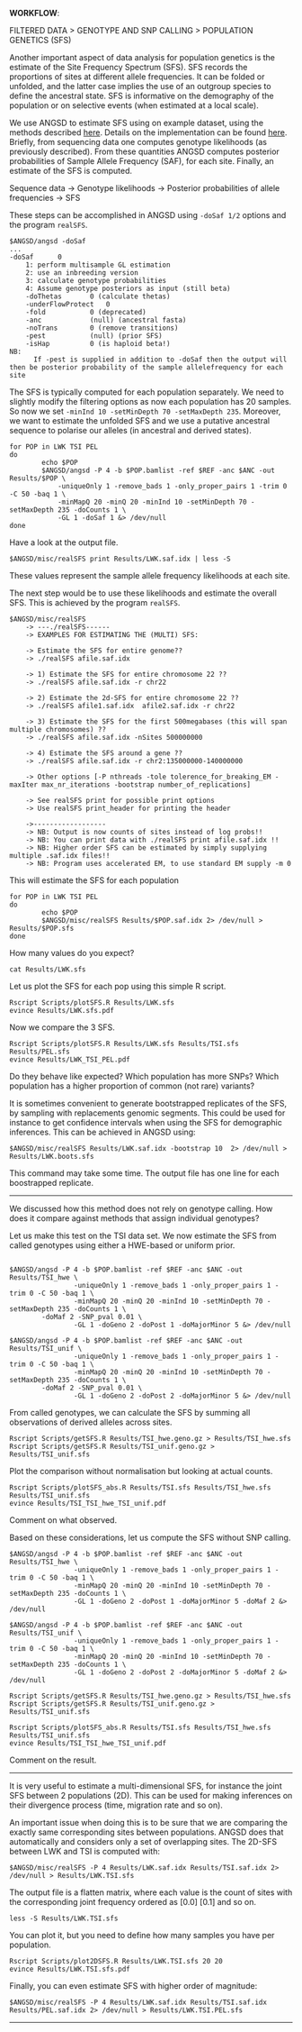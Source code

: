 

**WORKFLOW**:

FILTERED DATA > GENOTYPE AND SNP CALLING > POPULATION GENETICS (SFS)

Another important aspect of data analysis for population genetics is the estimate of the Site Frequency Spectrum (SFS). SFS records the proportions of sites at different allele frequencies. It can be folded or unfolded, and the latter case implies the use of an outgroup species to define the ancestral state. SFS is informative on the demography of the population or on selective events (when estimated at a local scale).

We use ANGSD to estimate SFS using on example dataset, using the methods described [here](http://www.ncbi.nlm.nih.gov/pubmed/22911679).
Details on the implementation can be found [here](http://popgen.dk/angsd/index.php/SFS_Estimation).
Briefly, from sequencing data one computes genotype likelihoods (as previously described). 
From these quantities ANGSD computes posterior probabilities of Sample Allele Frequency (SAF), for each site. 
Finally, an estimate of the SFS is computed.

Sequence data -> Genotype likelihoods -> Posterior probabilities of allele frequencies -> SFS

These steps can be accomplished in ANGSD using `-doSaf 1/2` options and the program `realSFS`.

```
$ANGSD/angsd -doSaf
...
-doSaf		0
	1: perform multisample GL estimation
	2: use an inbreeding version
	3: calculate genotype probabilities
	4: Assume genotype posteriors as input (still beta) 
	-doThetas		0 (calculate thetas)
	-underFlowProtect	0
	-fold			0 (deprecated)
	-anc			(null) (ancestral fasta)
	-noTrans		0 (remove transitions)
	-pest			(null) (prior SFS)
	-isHap			0 (is haploid beta!)
NB:
	  If -pest is supplied in addition to -doSaf then the output will then be posterior probability of the sample allelefrequency for each site
```

The SFS is typically computed for each population separately.
We need to slightly modify the filtering options as now each population has 20 samples. So now we set `-minInd 10 -setMinDepth 70 -setMaxDepth 235`.
Moreover, we want to estimate the unfolded SFS and we use a putative ancestral sequence to polarise our alleles (in ancestral and derived states).

```
for POP in LWK TSI PEL
do
        echo $POP
        $ANGSD/angsd -P 4 -b $POP.bamlist -ref $REF -anc $ANC -out Results/$POP \
        	-uniqueOnly 1 -remove_bads 1 -only_proper_pairs 1 -trim 0 -C 50 -baq 1 \
        	-minMapQ 20 -minQ 20 -minInd 10 -setMinDepth 70 -setMaxDepth 235 -doCounts 1 \
        	-GL 1 -doSaf 1 &> /dev/null
done
```

Have a look at the output file.
```
$ANGSD/misc/realSFS print Results/LWK.saf.idx | less -S
```
These values represent the sample allele frequency likelihoods at each site.

The next step would be to use these likelihoods and estimate the overall SFS.
This is achieved by the program `realSFS`.

```
$ANGSD/misc/realSFS
	-> ---./realSFS------
	-> EXAMPLES FOR ESTIMATING THE (MULTI) SFS:

	-> Estimate the SFS for entire genome??
	-> ./realSFS afile.saf.idx 

	-> 1) Estimate the SFS for entire chromosome 22 ??
	-> ./realSFS afile.saf.idx -r chr22 

	-> 2) Estimate the 2d-SFS for entire chromosome 22 ??
	-> ./realSFS afile1.saf.idx  afile2.saf.idx -r chr22 

	-> 3) Estimate the SFS for the first 500megabases (this will span multiple chromosomes) ??
	-> ./realSFS afile.saf.idx -nSites 500000000 

	-> 4) Estimate the SFS around a gene ??
	-> ./realSFS afile.saf.idx -r chr2:135000000-140000000 

	-> Other options [-P nthreads -tole tolerence_for_breaking_EM -maxIter max_nr_iterations -bootstrap number_of_replications]

	-> See realSFS print for possible print options
	-> Use realSFS print_header for printing the header

	->------------------
	-> NB: Output is now counts of sites instead of log probs!!
	-> NB: You can print data with ./realSFS print afile.saf.idx !!
	-> NB: Higher order SFS can be estimated by simply supplying multiple .saf.idx files!!
	-> NB: Program uses accelerated EM, to use standard EM supply -m 0
```

This will estimate the SFS for each population

```
for POP in LWK TSI PEL
do
        echo $POP
        $ANGSD/misc/realSFS Results/$POP.saf.idx 2> /dev/null > Results/$POP.sfs
done
```

How many values do you expect?
```
cat Results/LWK.sfs
```

Let us plot the SFS for each pop using this simple R script.
```
Rscript Scripts/plotSFS.R Results/LWK.sfs
evince Results/LWK.sfs.pdf
```

Now we compare the 3 SFS.
```
Rscript Scripts/plotSFS.R Results/LWK.sfs Results/TSI.sfs Results/PEL.sfs
evince Results/LWK_TSI_PEL.pdf
```
Do they behave like expected? 
Which population has more SNPs?
Which population has a higher proportion of common (not rare) variants?

It is sometimes convenient to generate bootstrapped replicates of the SFS, by sampling with replacements genomic segments.
This could be used for instance to get confidence intervals when using the SFS for demographic inferences.
This can be achieved in ANGSD using:
```
$ANGSD/misc/realSFS Results/LWK.saf.idx -bootstrap 10  2> /dev/null > Results/LWK.boots.sfs
```
This command may take some time.
The output file has one line for each boostrapped replicate.

--------------------------

We discussed how this method does not rely on genotype calling.
How does it compare against methods that assign individual genotypes?

Let us make this test on the TSI data set.
We now estimate the SFS from called genotypes using either a HWE-based or uniform prior.
```

$ANGSD/angsd -P 4 -b $POP.bamlist -ref $REF -anc $ANC -out Results/TSI_hwe \
                -uniqueOnly 1 -remove_bads 1 -only_proper_pairs 1 -trim 0 -C 50 -baq 1 \
                -minMapQ 20 -minQ 20 -minInd 10 -setMinDepth 70 -setMaxDepth 235 -doCounts 1 \
		-doMaf 2 -SNP_pval 0.01 \
                -GL 1 -doGeno 2 -doPost 1 -doMajorMinor 5 &> /dev/null

$ANGSD/angsd -P 4 -b $POP.bamlist -ref $REF -anc $ANC -out Results/TSI_unif \
                -uniqueOnly 1 -remove_bads 1 -only_proper_pairs 1 -trim 0 -C 50 -baq 1 \
                -minMapQ 20 -minQ 20 -minInd 10 -setMinDepth 70 -setMaxDepth 235 -doCounts 1 \
		-doMaf 2 -SNP_pval 0.01 \
                -GL 1 -doGeno 2 -doPost 2 -doMajorMinor 5 &> /dev/null
```

From called genotypes, we can calculate the SFS by summing all observations of derived alleles across sites.
```
Rscript Scripts/getSFS.R Results/TSI_hwe.geno.gz > Results/TSI_hwe.sfs
Rscript Scripts/getSFS.R Results/TSI_unif.geno.gz > Results/TSI_unif.sfs
```
Plot the comparison without normalisation but looking at actual counts.
```
Rscript Scripts/plotSFS_abs.R Results/TSI.sfs Results/TSI_hwe.sfs Results/TSI_unif.sfs
evince Results/TSI_TSI_hwe_TSI_unif.pdf
```
Comment on what observed.

Based on these considerations, let us compute the SFS without SNP calling.

```
$ANGSD/angsd -P 4 -b $POP.bamlist -ref $REF -anc $ANC -out Results/TSI_hwe \
                -uniqueOnly 1 -remove_bads 1 -only_proper_pairs 1 -trim 0 -C 50 -baq 1 \
                -minMapQ 20 -minQ 20 -minInd 10 -setMinDepth 70 -setMaxDepth 235 -doCounts 1 \
                -GL 1 -doGeno 2 -doPost 1 -doMajorMinor 5 -doMaf 2 &> /dev/null

$ANGSD/angsd -P 4 -b $POP.bamlist -ref $REF -anc $ANC -out Results/TSI_unif \
                -uniqueOnly 1 -remove_bads 1 -only_proper_pairs 1 -trim 0 -C 50 -baq 1 \
                -minMapQ 20 -minQ 20 -minInd 10 -setMinDepth 70 -setMaxDepth 235 -doCounts 1 \
                -GL 1 -doGeno 2 -doPost 2 -doMajorMinor 5 -doMaf 2 &> /dev/null

Rscript Scripts/getSFS.R Results/TSI_hwe.geno.gz > Results/TSI_hwe.sfs
Rscript Scripts/getSFS.R Results/TSI_unif.geno.gz > Results/TSI_unif.sfs

Rscript Scripts/plotSFS_abs.R Results/TSI.sfs Results/TSI_hwe.sfs Results/TSI_unif.sfs
evince Results/TSI_TSI_hwe_TSI_unif.pdf
```
Comment on the result.

-----------------------

It is very useful to estimate a multi-dimensional SFS, for instance the joint SFS between 2 populations (2D).
This can be used for making inferences on their divergence process (time, migration rate and so on).

An important issue when doing this is to be sure that we are comparing the exactly same corresponding sites between populations.
ANGSD does that automatically and considers only a set of overlapping sites.
The 2D-SFS between LWK and TSI is computed with:
```
$ANGSD/misc/realSFS -P 4 Results/LWK.saf.idx Results/TSI.saf.idx 2> /dev/null > Results/LWK.TSI.sfs
```

The output file is a flatten matrix, where each value is the count of sites with the corresponding joint frequency ordered as [0.0] [0.1] and so on.
```
less -S Results/LWK.TSI.sfs
```
You can plot it, but you need to define how many samples you have per population.
```
Rscript Scripts/plot2DSFS.R Results/LWK.TSI.sfs 20 20
evince Results/LWK.TSI.sfs.pdf
```

Finally, you can even estimate SFS with higher order of magnitude:
```
$ANGSD/misc/realSFS -P 4 Results/LWK.saf.idx Results/TSI.saf.idx Results/PEL.saf.idx 2> /dev/null > Results/LWK.TSI.PEL.sfs
```

--------------------------------------------------

